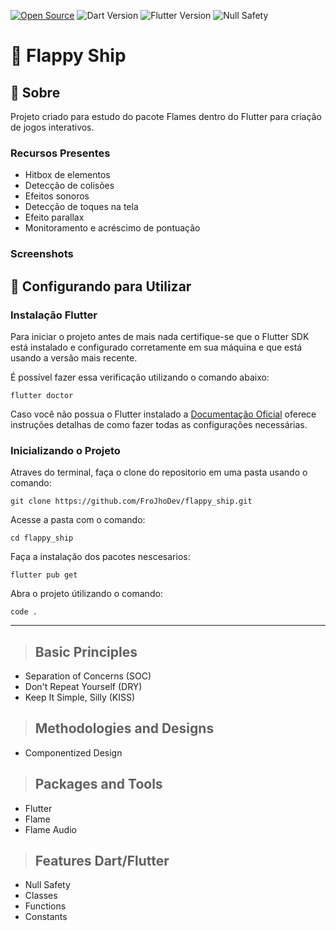 [![Open Source](https://badges.frapsoft.com/os/v1/open-source.svg?v=103)](https://opensource.org/)
![Dart Version](https://img.shields.io/static/v1?label=dart&message=3.6.0&color=00579d)
![Flutter Version](https://img.shields.io/static/v1?label=flutter&message=3.27.06&color=42a5f5)
![Null Safety](https://img.shields.io/static/v1?label=null-safety&message=done&color=success)

# **🚀 Flappy Ship**

## 📃 Sobre

Projeto criado para estudo do pacote Flames dentro do Flutter para criação de jogos interativos.

### Recursos Presentes
* Hitbox de elementos
* Detecção de colisões
* Efeitos sonoros
* Detecção de toques na tela
* Efeito parallax
* Monitoramento e acréscimo de pontuação

### Screenshots

<p align="middle">
    <div width="25%"></div>
    <!-- <img src="https://github.com/FroJhoDev/flappy_ship/blob/main/weather_forecast_app_example.gif?raw=true" width="50%"> -->
    <div width="25%"></div>
</p>

## 🚀 Configurando para Utilizar

### Instalação Flutter


Para iniciar o projeto antes de mais nada certifique-se que o Flutter SDK está instalado e configurado corretamente em sua máquina e que está usando a versão mais recente. 

É possível fazer essa verificação utilizando o comando abaixo:
```
flutter doctor
```
Caso você não possua o Flutter instalado a [Documentação Oficial](https://docs.flutter.dev/get-started/install) oferece instruções detalhas de como fazer todas as configurações necessárias.

### Inicializando o Projeto


Atraves do terminal, faça o clone do repositorio em uma pasta usando o comando:

```
git clone https://github.com/FroJhoDev/flappy_ship.git
```
Acesse a pasta com o comando:

```
cd flappy_ship
```

Faça a instalação dos pacotes nescesarios:
```
flutter pub get
```
Abra o projeto útilizando o comando:
```
code .
```


---

> ## Basic Principles
* Separation of Concerns (SOC)
* Don't Repeat Yourself (DRY)
* Keep It Simple, Silly (KISS)

> ## Methodologies and Designs
* Componentized Design

> ## Packages and Tools
* Flutter
* Flame
* Flame Audio

> ## Features Dart/Flutter
* Null Safety
* Classes
* Functions
* Constants